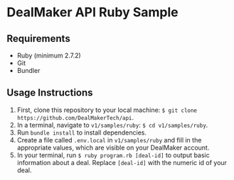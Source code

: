 # DealMaker API Ruby Sample

## Requirements

* Ruby (minimum 2.7.2)
* Git
* Bundler

## Usage Instructions

1. First, clone this repository to your local machine: `$ git clone https://github.com/DealMakerTech/api`.
2. In a terminal, navigate to `v1/samples/ruby`: `$ cd v1/samples/ruby`.
3. Run `bundle install` to install dependencies.
4. Create a file called `.env.local` in `v1/samples/ruby` and fill in the appropriate values, which are visible on your DealMaker account.
5. In your terminal, run `$ ruby program.rb [deal-id]` to output basic information about a deal. Replace `[deal-id]` with the numeric id of your deal.